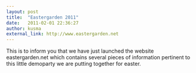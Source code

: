 ```yaml
---
layout: post
title:  "Eastergarden 2011"
date:   2011-02-01 22:36:27
author: kusma
external_link: http://www.eastergarden.net
---
```

This is to inform you that we have just launched the website
eastergarden.net which contains several pieces of information pertinent
to this little demoparty we are putting together for easter.

